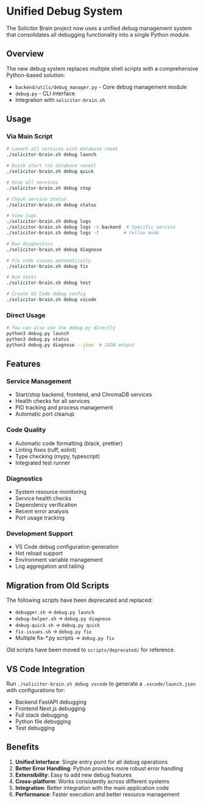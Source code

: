 # Unified Debug System

The Solicitor Brain project now uses a unified debug management system that consolidates all debugging functionality into a single Python module.

## Overview

The new debug system replaces multiple shell scripts with a comprehensive Python-based solution:
- `backend/utils/debug_manager.py` - Core debug management module
- `debug.py` - CLI interface
- Integration with `solicitor-brain.sh`

## Usage

### Via Main Script
```bash
# Launch all services with database reset
./solicitor-brain.sh debug launch

# Quick start (no database reset)
./solicitor-brain.sh debug quick

# Stop all services
./solicitor-brain.sh debug stop

# Check service status
./solicitor-brain.sh debug status

# View logs
./solicitor-brain.sh debug logs
./solicitor-brain.sh debug logs -s backend  # Specific service
./solicitor-brain.sh debug logs -f         # Follow mode

# Run diagnostics
./solicitor-brain.sh debug diagnose

# Fix code issues automatically
./solicitor-brain.sh debug fix

# Run tests
./solicitor-brain.sh debug test

# Create VS Code debug config
./solicitor-brain.sh debug vscode
```

### Direct Usage
```bash
# You can also use the debug.py directly
python3 debug.py launch
python3 debug.py status
python3 debug.py diagnose --json  # JSON output
```

## Features

### Service Management
- Start/stop backend, frontend, and ChromaDB services
- Health checks for all services
- PID tracking and process management
- Automatic port cleanup

### Code Quality
- Automatic code formatting (black, prettier)
- Linting fixes (ruff, eslint)
- Type checking (mypy, typescript)
- Integrated test runner

### Diagnostics
- System resource monitoring
- Service health checks
- Dependency verification
- Recent error analysis
- Port usage tracking

### Development Support
- VS Code debug configuration generation
- Hot reload support
- Environment variable management
- Log aggregation and tailing

## Migration from Old Scripts

The following scripts have been deprecated and replaced:
- `debugger.sh` → `debug.py launch`
- `debug-helper.sh` → `debug.py diagnose`
- `debug-quick.sh` → `debug.py quick`
- `fix-issues.sh` → `debug.py fix`
- Multiple fix-*.py scripts → `debug.py fix`

Old scripts have been moved to `scripts/deprecated/` for reference.

## VS Code Integration

Run `./solicitor-brain.sh debug vscode` to generate a `.vscode/launch.json` with configurations for:
- Backend FastAPI debugging
- Frontend Next.js debugging
- Full stack debugging
- Python file debugging
- Test debugging

## Benefits

1. **Unified Interface**: Single entry point for all debug operations
2. **Better Error Handling**: Python provides more robust error handling
3. **Extensibility**: Easy to add new debug features
4. **Cross-platform**: Works consistently across different systems
5. **Integration**: Better integration with the main application code
6. **Performance**: Faster execution and better resource management